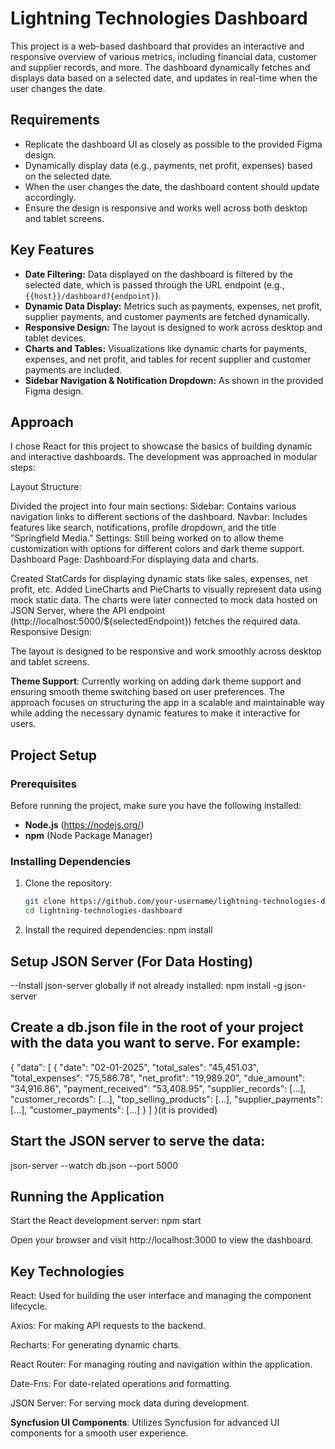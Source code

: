 # Lightning Technologies Dashboard

This project is a web-based dashboard that provides an interactive and responsive overview of various metrics, including financial data, customer and supplier records, and more. The dashboard dynamically fetches and displays data based on a selected date, and updates in real-time when the user changes the date.

## Requirements

- Replicate the dashboard UI as closely as possible to the provided Figma design.
- Dynamically display data (e.g., payments, net profit, expenses) based on the selected date.
- When the user changes the date, the dashboard content should update accordingly.
- Ensure the design is responsive and works well across both desktop and tablet screens.

## Key Features

- **Date Filtering:** Data displayed on the dashboard is filtered by the selected date, which is passed through the URL endpoint (e.g., `{{host}}/dashboard?{endpoint}`).
- **Dynamic Data Display:** Metrics such as payments, expenses, net profit, supplier payments, and customer payments are fetched dynamically.
- **Responsive Design:** The layout is designed to work across desktop and tablet devices.
- **Charts and Tables:** Visualizations like dynamic charts for payments, expenses, and net profit, and tables for recent supplier and customer payments are included.
- **Sidebar Navigation & Notification Dropdown:** As shown in the provided Figma design.


## Approach
I chose React for this project to showcase the basics of building dynamic and interactive dashboards. The development was approached in modular steps:

Layout Structure:

Divided the project into four main sections:
Sidebar: Contains various navigation links to different sections of the dashboard.
Navbar: Includes features like search, notifications, profile dropdown, and the title "Springfield Media."
Settings: Still being worked on to allow theme customization with options for different colors and dark theme support.
Dashboard Page:
Dashboard:For displaying data and charts.

Created StatCards for displaying dynamic stats like sales, expenses, net profit, etc.
Added LineCharts and PieCharts to visually represent data using mock static data.
The charts were later connected to mock data hosted on JSON Server, where the API endpoint (http://localhost:5000/${selectedEndpoint}) fetches the required data.
Responsive Design:

The layout is designed to be responsive and work smoothly across desktop and tablet screens.

**Theme Support**: Currently working on adding dark theme support and ensuring smooth theme switching based on user preferences.
The approach focuses on structuring the app in a scalable and maintainable way while adding the necessary dynamic features to make it interactive for users.

## Project Setup

### Prerequisites

Before running the project, make sure you have the following installed:

- **Node.js** (https://nodejs.org/)
- **npm** (Node Package Manager)

### Installing Dependencies

1. Clone the repository:
   ```bash
   git clone https://github.com/your-username/lightning-technologies-dashboard.git
   cd lightning-technologies-dashboard
2. Install the required dependencies:
   npm install

## Setup JSON Server (For Data Hosting)

--Install json-server globally if not already installed:
  npm install -g json-server

## Create a db.json file in the root of your project with the data you want to serve. For example:

{
  "data": [
    {
      "date": "02-01-2025",
      "total_sales": "45,451.03",
      "total_expenses": "75,586.78",
      "net_profit": "19,989.20",
      "due_amount": "34,916.86",
      "payment_received": "53,408.95",
      "supplier_records": [...],
      "customer_records": [...],
      "top_selling_products": [...],
      "supplier_payments": [...],
      "customer_payments": [...]
    }
  ]
}(it is provided)


## Start the JSON server to serve the data:

  json-server --watch db.json --port 5000

## Running the Application
   Start the React development server:
    npm start

Open your browser and visit http://localhost:3000 to view the dashboard.

## Key Technologies

React: Used for building the user interface and managing the component lifecycle.

Axios: For making API requests to the backend.

Recharts: For generating dynamic charts.

React Router: For managing routing and navigation within the application.

Date-Fns: For date-related operations and formatting.

JSON Server: For serving mock data during development.

**Syncfusion UI Components**: Utilizes Syncfusion for advanced UI components for a smooth user experience.








